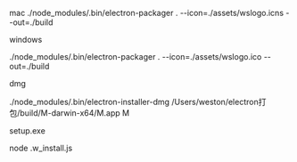 
mac
./node_modules/.bin/electron-packager . --icon=./assets/wslogo.icns --out=./build

windows


./node_modules/.bin/electron-packager . --icon=./assets/wslogo.ico --out=./build


dmg

./node_modules/.bin/electron-installer-dmg /Users/weston/electron打包/build/M-darwin-x64/M.app M

setup.exe

node .w_install.js
